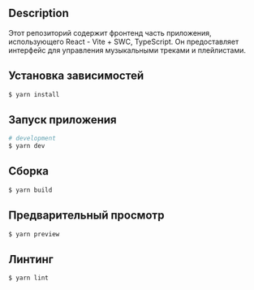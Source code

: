 ## Description

Этот репозиторий содержит фронтенд часть приложения, использующего React - Vite + SWC, TypeScript. Он предоставляет интерфейс для управления музыкальными треками и плейлистами.

## Установка зависимостей

```bash
$ yarn install
```

## Запуск приложения

```bash
# development
$ yarn dev
```

## Cборка

```bash
$ yarn build
```

## Предварительный просмотр

```bash
$ yarn preview
```

## Линтинг

```bash
$ yarn lint
```
